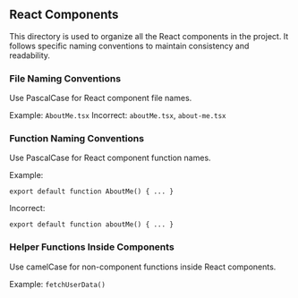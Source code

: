 ## React Components

This directory is used to organize all the React components in the project. It follows specific naming conventions to maintain consistency and readability.

### File Naming Conventions

Use PascalCase for React component file names.

Example: `AboutMe.tsx`
Incorrect: `aboutMe.tsx`, `about-me.tsx`

### Function Naming Conventions

Use PascalCase for React component function names.

Example:

```tsx
export default function AboutMe() { ... }
```

Incorrect:

```tsx
export default function aboutMe() { ... }
```

### Helper Functions Inside Components

Use camelCase for non-component functions inside React components.

Example: `fetchUserData()`
